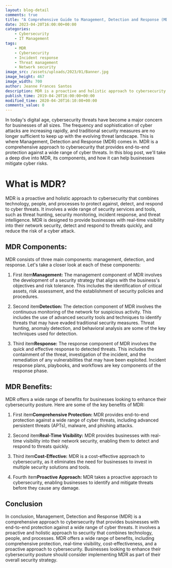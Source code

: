 ```yaml
---
layout: blog-detail
comments: true
title: "A Comprehensive Guide to Management, Detection and Response (MDR)"
date: 2023-04-20T16:00:00+00:00
categories:
	- Cybersecurity
	- IT Management
tags:
	- MDR
	- Cybersecurity
	- Incident response
	- Threat management
	- Network security
image_src: /assets/uploads/2023/01/Banner.jpg
image_height: 467
image_width: 700
author: Jeanne Frances Santos
description: MDR is a proactive and holistic approach to cybersecurity that combines technology, people, and processes to protect against, detect, and respond to cyber threats.
publish_time: 2019-04-20T16:00:00+00:00
modified_time: 2020-04-20T16:10:00+00:00
comments_value: 0
--- 
```

In today's digital age, cybersecurity threats have become a major concern for businesses of all sizes. The frequency and sophistication of cyber attacks are increasing rapidly, and traditional security measures are no longer sufficient to keep up with the evolving threat landscape. This is where Management, Detection and Response (MDR) comes in. MDR is a comprehensive approach to cybersecurity that provides end-to-end protection against a wide range of cyber threats. In this blog post, we'll take a deep dive into MDR, its components, and how it can help businesses mitigate cyber risks.


# **What is MDR?**

MDR is a proactive and holistic approach to cybersecurity that combines technology, people, and processes to protect against, detect, and respond to cyber threats. It involves a wide range of security services and tools, such as threat hunting, security monitoring, incident response, and threat intelligence. MDR is designed to provide businesses with real-time visibility into their network security, detect and respond to threats quickly, and reduce the risk of a cyber attack.


## **MDR Components:**

MDR consists of three main components: management, detection, and response. Let's take a closer look at each of these components:


1. First item**Management:** The management component of MDR involves the development of a security strategy that aligns with the business's objectives and risk tolerance. This includes the identification of critical assets, risk assessment, and the establishment of security policies and procedures.

2. Second item**Detection:** The detection component of MDR involves the continuous monitoring of the network for suspicious activity. This includes the use of advanced security tools and techniques to identify threats that may have evaded traditional security measures. Threat hunting, anomaly detection, and behavioral analysis are some of the key techniques used for detection.

3. Third item**Response:** The response component of MDR involves the quick and effective response to detected threats. This includes the containment of the threat, investigation of the incident, and the remediation of any vulnerabilities that may have been exploited. Incident response plans, playbooks, and workflows are key components of the response phase.


## **MDR Benefits:**

MDR offers a wide range of benefits for businesses looking to enhance their cybersecurity posture. Here are some of the key benefits of MDR:

1. First item**Comprehensive Protection:** MDR provides end-to-end protection against a wide range of cyber threats, including advanced persistent threats (APTs), malware, and phishing attacks.

2. Second item**Real-Time Visibility:** MDR provides businesses with real-time visibility into their network security, enabling them to detect and respond to threats quickly.

3. Third item**Cost-Effective:** MDR is a cost-effective approach to cybersecurity, as it eliminates the need for businesses to invest in multiple security solutions and tools.

4. Fourth item**Proactive Approach:** MDR takes a proactive approach to cybersecurity, enabling businesses to identify and mitigate threats before they cause any damage.

## Conclusion ##

In conclusion, Management, Detection and Response (MDR) is a comprehensive approach to cybersecurity that provides businesses with end-to-end protection against a wide range of cyber threats. It involves a proactive and holistic approach to security that combines technology, people, and processes. MDR offers a wide range of benefits, including comprehensive protection, real-time visibility, cost-effectiveness, and a proactive approach to cybersecurity. Businesses looking to enhance their cybersecurity posture should consider implementing MDR as part of their overall security strategy.
